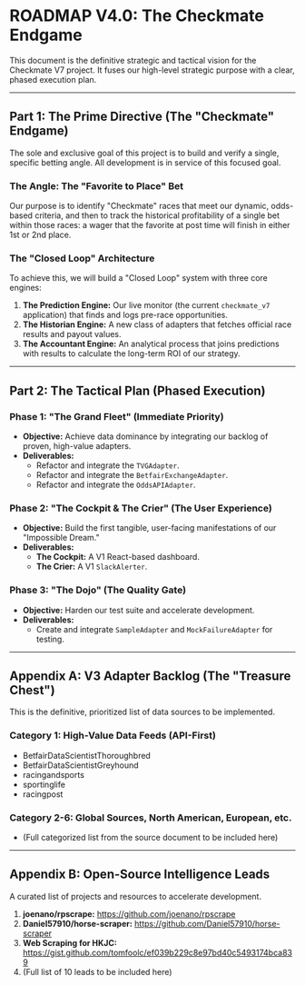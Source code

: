 # ROADMAP V4.0: The Checkmate Endgame

This document is the definitive strategic and tactical vision for the Checkmate V7 project. It fuses our high-level strategic purpose with a clear, phased execution plan.

---

## Part 1: The Prime Directive (The "Checkmate" Endgame)

The sole and exclusive goal of this project is to build and verify a single, specific betting angle. All development is in service of this focused goal.

### The Angle: The "Favorite to Place" Bet
Our purpose is to identify "Checkmate" races that meet our dynamic, odds-based criteria, and then to track the historical profitability of a single bet within those races: a wager that the favorite at post time will finish in either 1st or 2nd place.

### The "Closed Loop" Architecture
To achieve this, we will build a "Closed Loop" system with three core engines:
1.  **The Prediction Engine:** Our live monitor (the current `checkmate_v7` application) that finds and logs pre-race opportunities.
2.  **The Historian Engine:** A new class of adapters that fetches official race results and payout values.
3.  **The Accountant Engine:** An analytical process that joins predictions with results to calculate the long-term ROI of our strategy.

---

## Part 2: The Tactical Plan (Phased Execution)

### Phase 1: "The Grand Fleet" (Immediate Priority)
*   **Objective:** Achieve data dominance by integrating our backlog of proven, high-value adapters.
*   **Deliverables:**
    *   Refactor and integrate the `TVGAdapter`.
    *   Refactor and integrate the `BetfairExchangeAdapter`.
    *   Refactor and integrate the `OddsAPIAdapter`.

### Phase 2: "The Cockpit & The Crier" (The User Experience)
*   **Objective:** Build the first tangible, user-facing manifestations of our "Impossible Dream."
*   **Deliverables:**
    *   **The Cockpit:** A V1 React-based dashboard.
    *   **The Crier:** A V1 `SlackAlerter`.

### Phase 3: "The Dojo" (The Quality Gate)
*   **Objective:** Harden our test suite and accelerate development.
*   **Deliverables:**
    *   Create and integrate `SampleAdapter` and `MockFailureAdapter` for testing.

---

## Appendix A: V3 Adapter Backlog (The "Treasure Chest")

This is the definitive, prioritized list of data sources to be implemented.

### Category 1: High-Value Data Feeds (API-First)
*   BetfairDataScientistThoroughbred
*   BetfairDataScientistGreyhound
*   racingandsports
*   sportinglife
*   racingpost

### Category 2-6: Global Sources, North American, European, etc.
*   (Full categorized list from the source document to be included here)

---

## Appendix B: Open-Source Intelligence Leads

A curated list of projects and resources to accelerate development.

1.  **joenano/rpscrape:** https://github.com/joenano/rpscrape
2.  **Daniel57910/horse-scraper:** https://github.com/Daniel57910/horse-scraper
3.  **Web Scraping for HKJC:** https://gist.github.com/tomfoolc/ef039b229c8e97bd40c5493174bca839
4.  (Full list of 10 leads to be included here)